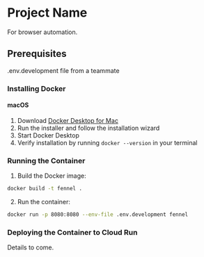 # Project Name

For browser automation.

## Prerequisites

.env.development file from a teammate

### Installing Docker

#### macOS

1. Download [Docker Desktop for Mac](https://www.docker.com/products/docker-desktop)
2. Run the installer and follow the installation wizard
3. Start Docker Desktop
4. Verify installation by running `docker --version` in your terminal

### Running the Container

1. Build the Docker image:

```bash
docker build -t fennel .
```

2. Run the container:

```bash
docker run -p 8080:8080 --env-file .env.development fennel
```

### Deploying the Container to Cloud Run

Details to come.
